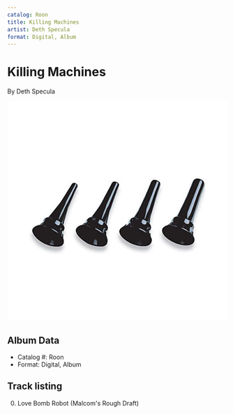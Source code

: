 ```yaml
---
catalog: Roon
title: Killing Machines
artist: Deth Specula
format: Digital, Album
---
```


# Killing Machines

By Deth Specula

![](../../assets/albumcovers/Deth_Specula-Killing_Machines.png)

## Album Data

- Catalog #: Roon
- Format: Digital, Album


## Track listing


0. Love Bomb Robot (Malcom's Rough Draft)

